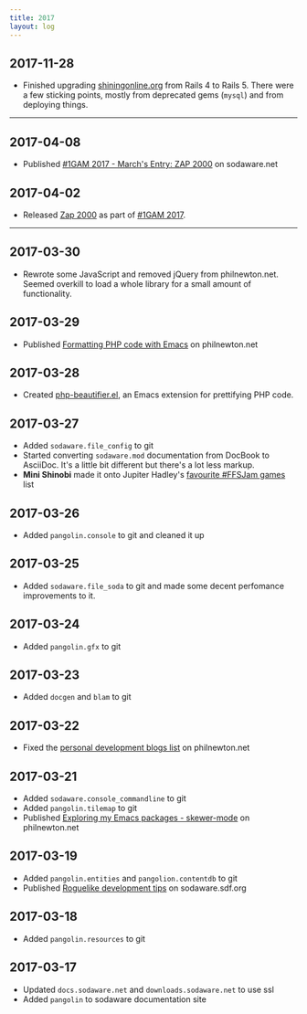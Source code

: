 ```yaml
---
title: 2017
layout: log
---
```


## 2017-11-28

* Finished upgrading [shiningonline.org](http://www.shiningonline.org/) from
  Rails 4 to Rails 5. There were a few sticking points, mostly from deprecated
  gems (`mysql`) and from deploying things.

---

## 2017-04-08

* Published
  [#1GAM 2017 - March's Entry: ZAP 2000](https://www.sodaware.net/blog/march-1gam-zap-2000/)
  on sodaware.net

## 2017-04-02

* Released [Zap 2000](https://www.sodaware.net/1gam-2017/03-zap-2000/) as part
of [#1GAM 2017](http://onegameamonth.com/).

---

## 2017-03-30

* Rewrote some JavaScript and removed jQuery from philnewton.net. Seemed
  overkill to load a whole library for a small amount of functionality.

## 2017-03-29

* Published
  [Formatting PHP code with Emacs](https://www.philnewton.net/blog/formatting-php-code-with-emacs/)
  on philnewton.net

## 2017-03-28

* Created
  [php-beautifier.el](https://www.philnewton.net/code/php-beautifier-el/), an
  Emacs extension for prettifying PHP code.

## 2017-03-27

* Added `sodaware.file_config` to git
* Started converting `sodaware.mod` documentation from DocBook to AsciiDoc. It's
  a little bit different but there's a lot less markup.
* **Mini Shinobi** made it onto Jupiter Hadley's
  [favourite #FFSJam games](http://fireside.gamejolt.com/post/jam-favorites-finally-finish-something-jam-raqd4rbf) list

## 2017-03-26

* Added `pangolin.console` to git and cleaned it up

## 2017-03-25

* Added `sodaware.file_soda` to git and made some decent perfomance improvements
  to it.

## 2017-03-24

* Added `pangolin.gfx` to git

## 2017-03-23

* Added `docgen` and `blam` to git

## 2017-03-22

* Fixed the
  [personal development blogs list](https://www.philnewton.net/guides/personal-development-blogs/)
  on philnewton.net

## 2017-03-21

* Added `sodaware.console_commandline` to git
* Added `pangolin.tilemap` to git
* Published
  [Exploring my Emacs packages - skewer-mode](https://www.philnewton.net/blog/exploring-emacs-skewer-mode/)
  on philnewton.net

## 2017-03-19

* Added `pangolin.entities` and `pangolion.contentdb` to git
* Published
  [Roguelike development tips](http://sodaware.sdf.org/blog/roguelike-development-tips/)
  on sodaware.sdf.org

## 2017-03-18

* Added `pangolin.resources` to git

## 2017-03-17

* Updated `docs.sodaware.net` and `downloads.sodaware.net` to use ssl
* Added `pangolin` to sodaware documentation site
